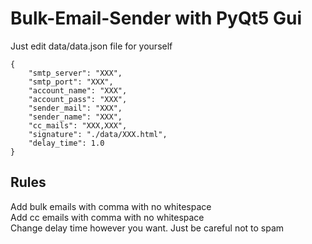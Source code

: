 # Bulk-Email-Sender with PyQt5 Gui

Just edit data/data.json file for yourself
```
{
    "smtp_server": "XXX",
    "smtp_port": "XXX",
    "account_name": "XXX",
    "account_pass": "XXX",
    "sender_mail": "XXX",
    "sender_name": "XXX",
    "cc_mails": "XXX,XXX",
    "signature": "./data/XXX.html",
    "delay_time": 1.0
}
```
## Rules
Add bulk emails with comma with no whitespace<br/>
Add cc emails with comma with no whitespace<br/>
Change delay time however you want. Just be careful not to spam<br/>
